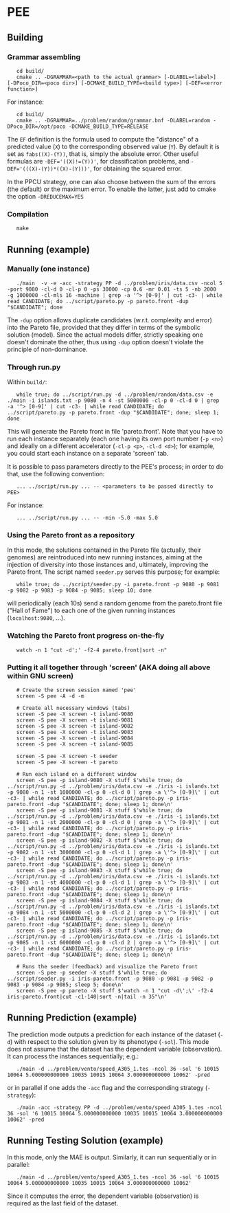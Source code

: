 # PEE #

## Building ##

### Grammar assembling ###

~~~~~~~~
   cd build/
   cmake .. -DGRAMMAR=<path to the actual grammar> [-DLABEL=<label>] [-DPoco_DIR=<poco dir>] [-DCMAKE_BUILD_TYPE=<build type>] [-DEF=<error function>]
~~~~~~~~

For instance:

~~~~~~~~
   cd build/
   cmake .. -DGRAMMAR=../problem/random/grammar.bnf -DLABEL=random -DPoco_DIR=/opt/poco -DCMAKE_BUILD_TYPE=RELEASE
~~~~~~~~

The `EF` definition is the formula used to compute the "distance" of a predicted value (`X`) to the corresponding observed value (`Y`). By default it is set as `fabs((X)-(Y))`, that is, simply the absolute error. Other useful formulas are `-DEF='((X)!=(Y))'`, for classification problems, and `-DEF='(((X)-(Y))*((X)-(Y)))'`, for obtaining the squared error.

In the PPCU strategy, one can also choose between the sum of the errors (the default) or the maximum error. To enable the latter, just add to cmake the option `-DREDUCEMAX=YES`

### Compilation ###

~~~~~~~~
   make
~~~~~~~~

## Running (example) ##

### Manually (one instance) ###

~~~~~~~~
   ./main  -v -e -acc -strategy PP -d ../problem/iris/data.csv -ncol 5 -port 9080 -cl-d 0 -cl-p 0 -ps 30000 -cp 0.6 -mr 0.01 -ts 5 -nb 2000  -g 1000000 -cl-mls 16 -machine | grep -a '^> [0-9]' | cut -c3- | while read CANDIDATE; do ../script/pareto.py -p pareto.front -dup "$CANDIDATE"; done
~~~~~~~~

The `-dup` option allows duplicate candidates (w.r.t. complexity and error) into the Pareto file, provided that they differ in terms of the symbolic solution (model). Since the actual models differ, strictly speaking one doesn't dominate the other, thus using `-dup` option doesn't violate the principle of non-dominance.

### Through run.py ###

Within `build/`:

~~~~~~~~
   while true; do ../script/run.py -d ../problem/random/data.csv -e ./main -i islands.txt -p 9080 -n 4 -st 5000000 -cl-p 0 -cl-d 0 | grep -a '^> [0-9]' | cut -c3- | while read CANDIDATE; do ../script/pareto.py -p pareto.front -dup "$CANDIDATE"; done; sleep 1; done
~~~~~~~~

This will generate the Pareto front in file 'pareto.front'. Note that you have to run each instance separately (each one having its own port number (`-p <n>`) and ideally on a different accelerator (`-cl-p <p>`, `-cl-d <d>`); for example, you could start each instance on a separate 'screen' tab.

It is possible to pass parameters directly to the PEE's process; in order to do that, use the following convention:

~~~~~~~~
   ... ../script/run.py ... -- <parameters to be passed directly to PEE>
~~~~~~~~

For instance:

~~~~~~~~
   ... ../script/run.py ... -- -min -5.0 -max 5.0
~~~~~~~~

### Using the Pareto front as a repository ###

In this mode, the solutions contained in the Pareto file (actually, their genomes) are reintroduced into new running instances, aiming at the injection of diversity into those instances and, ultimately, improving the Pareto front. The script named `seeder.py` serves this purpose; for example:

~~~~~~~~
   while true; do ../script/seeder.py -i pareto.front -p 9080 -p 9081 -p 9082 -p 9083 -p 9084 -p 9085; sleep 10; done
~~~~~~~~

will periodically (each 10s) send a random genome from the pareto.front file ("Hall of Fame") to each one of the given running instances (`localhost:9080`, ...).


### Watching the Pareto front progress on-the-fly ###

~~~~~~~~
   watch -n 1 "cut -d';' -f2-4 pareto.front|sort -n"
~~~~~~~~

### Putting it all together through 'screen' (AKA doing all above within GNU screen) ###

~~~~~~~~
   # Create the screen session named 'pee'
   screen -S pee -A -d -m

   # Create all necessary windows (tabs)
   screen -S pee -X screen -t island-9080
   screen -S pee -X screen -t island-9081
   screen -S pee -X screen -t island-9082
   screen -S pee -X screen -t island-9083
   screen -S pee -X screen -t island-9084
   screen -S pee -X screen -t island-9085

   screen -S pee -X screen -t seeder
   screen -S pee -X screen -t pareto

   # Run each island on a different window
   screen -S pee -p island-9080 -X stuff $'while true; do ../script/run.py -d ../problem/iris/data.csv -e ./iris -i islands.txt -p 9080 -n 1 -st 1000000 -cl-p 0 -cl-d 0 | grep -a \'^> [0-9]\' | cut -c3- | while read CANDIDATE; do ../script/pareto.py -p iris-pareto.front -dup "$CANDIDATE"; done; sleep 1; done\n'
   screen -S pee -p island-9081 -X stuff $'while true; do ../script/run.py -d ../problem/iris/data.csv -e ./iris -i islands.txt -p 9081 -n 1 -st 2000000 -cl-p 0 -cl-d 0 | grep -a \'^> [0-9]\' | cut -c3- | while read CANDIDATE; do ../script/pareto.py -p iris-pareto.front -dup "$CANDIDATE"; done; sleep 1; done\n'
   screen -S pee -p island-9082 -X stuff $'while true; do ../script/run.py -d ../problem/iris/data.csv -e ./iris -i islands.txt -p 9082 -n 1 -st 3000000 -cl-p 0 -cl-d 1 | grep -a \'^> [0-9]\' | cut -c3- | while read CANDIDATE; do ../script/pareto.py -p iris-pareto.front -dup "$CANDIDATE"; done; sleep 1; done\n'
   screen -S pee -p island-9083 -X stuff $'while true; do ../script/run.py -d ../problem/iris/data.csv -e ./iris -i islands.txt -p 9083 -n 1 -st 4000000 -cl-p 0 -cl-d 1 | grep -a \'^> [0-9]\' | cut -c3- | while read CANDIDATE; do ../script/pareto.py -p iris-pareto.front -dup "$CANDIDATE"; done; sleep 1; done\n'
   screen -S pee -p island-9084 -X stuff $'while true; do ../script/run.py -d ../problem/iris/data.csv -e ./iris -i islands.txt -p 9084 -n 1 -st 5000000 -cl-p 0 -cl-d 2 | grep -a \'^> [0-9]\' | cut -c3- | while read CANDIDATE; do ../script/pareto.py -p iris-pareto.front -dup "$CANDIDATE"; done; sleep 1; done\n'
   screen -S pee -p island-9085 -X stuff $'while true; do ../script/run.py -d ../problem/iris/data.csv -e ./iris -i islands.txt -p 9085 -n 1 -st 6000000 -cl-p 0 -cl-d 2 | grep -a \'^> [0-9]\' | cut -c3- | while read CANDIDATE; do ../script/pareto.py -p iris-pareto.front -dup "$CANDIDATE"; done; sleep 1; done\n'

   # Runs the seeder (feedback) and visualize the Pareto front
   screen -S pee -p seeder -X stuff $'while true; do ../script/seeder.py -i iris-pareto.front -p 9080 -p 9081 -p 9082 -p 9083 -p 9084 -p 9085; sleep 5; done\n'
   screen -S pee -p pareto -X stuff $'watch -n 1 "cut -d\';\' -f2-4 iris-pareto.front|cut -c1-140|sort -n|tail -n 35"\n'
~~~~~~~~

## Running Prediction (example) ##

The prediction mode outputs a prediction for each instance of the dataset (`-d`) with respect to the solution given by its phenotype (`-sol`). This mode does not assume that the dataset has the dependent variable (observation). It can process the instances sequentially; e.g.:

~~~~~~~~
   ./main -d ../problem/vento/speed_A305_1.tes -ncol 36 -sol '6 10015 10064 5.000000000000 10035 10015 10064 3.000000000000 10062' -pred
~~~~~~~~

or in parallel if one adds the `-acc` flag and the corresponding strategy (`-strategy`):

~~~~~~~~
   ./main -acc -strategy PP -d ../problem/vento/speed_A305_1.tes -ncol 36 -sol '6 10015 10064 5.000000000000 10035 10015 10064 3.000000000000 10062' -pred
~~~~~~~~

## Running Testing Solution (example) ##

In this mode, only the MAE is output. Similarly, it can run sequentially or in parallel:

~~~~~~~~
   ./main -d ../problem/vento/speed_A305_1.tes -ncol 36 -sol '6 10015 10064 5.000000000000 10035 10015 10064 3.000000000000 10062'
~~~~~~~~

Since it computes the error, the dependent variable (observation) is required as the last field of the dataset.
